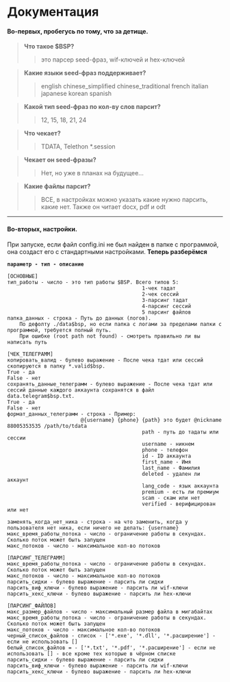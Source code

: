 # Документация

#### Во-первых, пробегусь по тому, что за детище.

> **Что такое $BSP?**
> > это парсер seed-фраз, wif-ключей и hex-ключей

> **Какие языки seed-фраз поддерживает?** 
> >  english
> >   chinese_simplified
> >   chinese_traditional
> >  french
> >  italian
> >   japanese
> >   korean
> >   spanish

> **Какой тип seed-фраз по кол-ву слов парсит?**
>> 12, 15, 18, 21, 24

>**Что чекает?**
>> TDATA, Telethon *.session

>**Чекает он seed-фразы?**
>> Нет, но уже в планах на будущее...

> **Какие файлы парсит?**
>> ВСЕ, в настройках можно указать какие нужно парсить, какие нет. Также он читает docx, pdf и odt
___

#### Во-вторых, настройки.
При запуске, если файл config.ini не был найден в папке с программой, она создаст его с стандартными настройками.
**Теперь разберёмся**
 
**`параметр - тип - описание`**
  


    
    
    [ОСНОВНЫЕ]
    тип_работы - число - это тип работы $BSP. Всего типов 5: 
											    1-чек тадат
											    2-чек сессий
											    3-парсинг тадат
											    4-парсинг сессий
											    5 парсинг файлов
	папка_данных - строка - Путь до данных (логов). 
	    По дефолту ./data$bsp, но если папка с логами за пределами папки с программой, требуется полный путь.
	    При ошибке (root path not found) - смотреть правильно ли вы написать путь
    
    [ЧЕК_ТЕЛЕГРАММ]
    копировать_валид - булево выражение - После чека тдат или сессий скопируются в папку *.valid$bsp.
    True - да
    False - нет
    сохранять_данные_телеграмм - булево выражение - После чека тдат или сессий данные каждого аккаунта сохранятся в файл data.telegram$bsp.txt.
    True - да
    False - нет
    формат_данных_телеграмм - строка - Пример:
							@{username} {phone} {path} это будет @nickname 88005353535 /path/to/tdata
											    path - путь до тадаты или сессии
											    username - никнем
											    phone - телефон
											    id - ID аккаунта
											    first_name - Имя
											    last_name - Фамилия
											    deleted - удален ли аккаунт
											    lang_code - язык аккаунта
											    premium - есть ли премиум
											    scam - скам или нет
												verified - верифицирован или нет
	
    заменять_когда_нет_ника - строка - на что заменить, когда у пользователя нет ника, если ничего не делать: {username}
    макс_время_работы_потока - число - ограничение работы в секундах. Сколько поток может быть запущен
    макс_потоков - число - максимальное кол-во потоков
    
    [ПАРСИНГ_ТЕЛЕГРАММ]
    макс_время_работы_потока - число - ограничение работы в секундах. Сколько поток может быть запущен
    макс_потоков - число - максимальное кол-во потоков
    парсить_сидки - булево выражение - парсить ли сидки
    парсить_виф_ключи - булево выражение - парсить ли wif-ключи
    парсить_хекс_ключи - булево выражение - парсить ли hex-ключи
    
    [ПАРСИНГ_ФАЙЛОВ]
    макс_размер_файлов - число - максимальный размер файла в мигабайтах
    макс_время_работы_потока - число - ограничение работы в секундах. Сколько поток может быть запущен
    макс_потоков - число - максимальное кол-во потоков
    черный_список_файлов - список - ['*.exe', '*.dll', '*.расширение'] - если не использовать []
    белый_список_файлов = - ['*.txt', '*.pdf', '*.расширение'] - если не использовать [] - все кроме тех которые в чёрном списке 
    парсить_сидки - булево выражение - парсить ли сидки
    парсить_виф_ключи - булево выражение - парсить ли wif-ключи
    парсить_хекс_ключи - булево выражение - парсить ли hex-ключи

